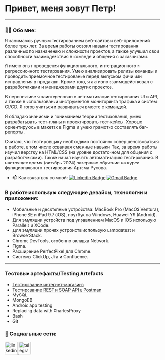 # Привет, меня зовут Петр!

---

### 👨‍💻 Обо мне:

Я занимаюсь ручным тестированием веб-сайтов и веб-приложений более трех лет. За время работы освоил навыки тестирования различных по назначению и сложности проектов, а также улучшил свои способности взаимодействия в команде и общения с заказчиками.

Я имею опыт проведения функционального, интеграционного и регрессионного тестирования. Умею анализировать релизы команды и проводить приемочное тестирование перед выпуском фичи или исправления в продакшн. Кроме того, я активно взаимодействовал с разработчиками и менеджерами других проектов.

В перспективе я заинтересован в автоматизации тестирования UI и API, а также в использовании инструментов мониторинга трафика и систем CI/CD. Я готов учиться и развиваться вместе с командой.

Я обладаю знаниями и пониманием теории тестирования, умею разрабатывать тест-планы и проектировать тест-кейсы. Хорошо ориентируюсь в макетах в Figma и умею грамотно составлять баг-репорты.

Считаю, что тестировщику необходимо постоянно совершенствоваться в работе, в том числе осваивая смежные навыки. Так, за время работы изучил верстку на HTML/CSS (на уровне достаточном для общения с разработчиками). Также начал изучать автоматизацию тестирования.
В настоящее время (октябрь 2024) завершаю обучение на курсе функционального тестирования Артема Русова.

- 📫 Как связаться со мной: [![LinkedIn Badge](https://img.shields.io/badge/-@peter-blue?style=flat&logo=LinkedIn&logoColor=white)](https://www.linkedin.com/in/peter-gladkikh-55662a202/) [![Gmail Badge](https://img.shields.io/badge/-Gmail-red?style=flat&logo=Gmail&logoColor=white)](mailto:muzichello@gmail.com)

### В работе использую следующие девайсы, технологии и приложения:

- Мобильные и десктопные устройства: MacBook Pro (MacOS Ventura), iPhone SE и iPad 9.7 (iOS), ноутбук на Windows, Huawei Y9 (Android).
- Для эмуляции устройств под управлением MacOS и iOS использую Parallels и XCode.
- Для эмуляции прочих устройств использую Lambdatest и BrowserStack.
- Chrome DevTools, особенно вкладка Network.
- Figma.
- Расширение PerfectPixel для Chrome.
- Системы ClickUp, Jira и Confluence.

---

### Тестовые артефакты/Testing Artefacts
- [Тестирование интернет-магазина](https://github.com/PetrGladkikh/web)
- [Тестирование REST и SOAP API в Postman](https://github.com/PetrGladkikh/api)
- MySQL
- MongoDB
- Android app testing
- Replacing data with CharlesProxy
- Bash
- Git

### 🤝 Социальные сети:

  <div id="badges">
    <a href="https://www.linkedin.com/in/artsiomrusau/" target="_blank">
      <img src="https://cdn-icons-png.flaticon.com/512/2504/2504799.png" width="40" height="40" alt="linkedin" />
    </a>
    <a href="https://t.me/artsiom_qa" target="_blank">
      <img src="https://cdn-icons-png.flaticon.com/512/2111/2111646.png" width="40" height="40" alt="telegram" />
    </a>
  </div>

